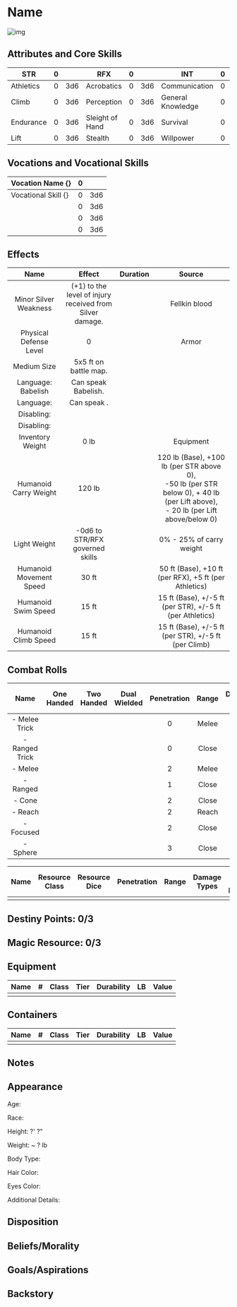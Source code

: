 # Name

![img]()

## Attributes and Core Skills

| STR       | 0 |    | RFX             | 0 |    | INT               | 0 |    |
| --------- | :-: | :-: | --------------- | :-: | :-: | ----------------- | :-: | :-: |
| Athletics | 0 | 3d6 | Acrobatics      | 0 | 3d6 | Communication     | 0 | 3d6 |
| Climb     | 0 | 3d6 | Perception      | 0 | 3d6 | General Knowledge | 0 | 3d6 |
| Endurance | 0 | 3d6 | Sleight of Hand | 0 | 3d6 | Survival          | 0 | 3d6 |
| Lift      | 0 | 3d6 | Stealth         | 0 | 3d6 | Willpower         | 0 | 3d6 |

## Vocations and Vocational Skills

| Vocation Name {}    | 0 |    |
| ------------------- | :-: | :-: |
| Vocational Skill {} | 0 | 3d6 |
|                     | 0 | 3d6 |
|                     | 0 | 3d6 |
|                     | 0 | 3d6 |

## Effects

|          Name          |                            Effect                            | Duration |                                                                   Source                                                                   |
| :---------------------: | :-----------------------------------------------------------: | :------: | :----------------------------------------------------------------------------------------------------------------------------------------: |
|  Minor Silver Weakness  | (+1) to the level of injury<br />received from Silver damage. |          |                                                               Fellkin blood                                                               |
| Physical Defense Level |                               0                               |          |                                                                   Armor                                                                   |
|       Medium Size       |                     5x5 ft on battle map.                     |          |                                                                                                                                            |
|   Language: Babelish   |                      Can speak Babelish.                      |          |                                                                                                                                            |
|        Language:        |                         Can speak .                         |          |                                                                                                                                            |
|       Disabling:       |                                                              |          |                                                                                                                                            |
|       Disabling:       |                                                              |          |                                                                                                                                            |
|    Inventory Weight    |                             0 lb                             |          |                                                                 Equipment                                                                 |
|  Humanoid Carry Weight  |                            120 lb                            |          | 120 lb (Base), +100 lb (per STR above 0),<br />-50 lb (per STR below 0), + 40 lb (per Lift above),<br />- 20 lb (per Lift above/below 0) |
|      Light Weight      |                -0d6 to STR/RFX governed skills                |          |                                                          0% - 25% of carry weight                                                          |
| Humanoid Movement Speed |                             30 ft                             |          |                                           50 ft (Base), +10 ft (per RFX), +5 ft (per Athletics)                                           |
|   Humanoid Swim Speed   |                             15 ft                             |          |                                         15 ft (Base), +/-5 ft (per STR), +/-5 ft (per Athletics)                                         |
|  Humanoid Climb Speed  |                             15 ft                             |          |                                            15 ft (Base), +/-5 ft (per STR), +/-5 ft (per Climb)                                            |

## Combat Rolls

|      Name      | One<br />Handed | Two<br />Handed | Dual<br />Wielded | Penetration | Range | Damage<br />Types | Engageable<br />Opponents | Area Of<br />Effect | Resource<br />Class |
| :------------: | :-------------: | :-------------: | :---------------: | :---------: | :---: | :---------------: | :-----------------------: | :-----------------: | :-----------------: |
| - Melee Trick |                |                |                  |      0      | Melee |                  |           Rapid           |                    |        None        |
| - Ranged Trick |                |                |                  |      0      | Close |                  |         Standard         |                    |        None        |
|    - Melee    |                |                |                  |      2      | Melee |                  |           Rapid           |                    |      1 (Ichor)      |
|    - Ranged    |                |                |                  |      1      | Close |                  |         Standard         |                    |      1 (Ichor)      |
|     - Cone     |                |                |                  |      2      | Close |                  |          Focused          |        Cone        |      1 (Ichor)      |
|    - Reach    |                |                |                  |      2      | Reach |                  |           Rapid           |                    |      1 (Ichor)      |
|   - Focused   |                |                |                  |      2      | Close |                  |          Focused          |                    |      1 (Ichor)      |
|    - Sphere    |                |                |                  |      3      | Close |                  |          Focused          |       Sphere       |      2 (Ichor)      |

| Name | Resource<br />Class | Resource<br />Dice | Penetration | Range | Damage<br />Types | Area Of<br />Effect |
| :--: | :-----------------: | :----------------: | :---------: | :---: | :---------------: | :-----------------: |
|      |                    |                    |            |      |                  |                    |

## Destiny Points: 0/3

## Magic Resource: 0/3

## Equipment

| Name | # | Class | Tier | Durability | LB | Value |
| ---- | :-: | :---: | :--: | :--------: | :-: | :---: |
|      |  |      |      |            |    |      |

## Containers

| Name | # | Class | Tier | Durability | LB | Value |
| ---- | :-: | :---: | :--: | :--------: | :-: | :---: |
|      |  |      |      |            |    |      |

## Notes

## Appearance

Age:

Race:

Height: ?' ?"

Weight: ~ ? lb

Body Type:

Hair Color:

Eyes Color:

Additional Details:

## Disposition

## Beliefs/Morality

## Goals/Aspirations

## Backstory
